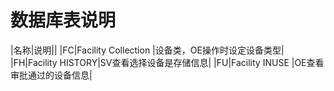 # 数据库表说明

|名称|说明||
|FC|Facility Collection |设备类，OE操作时设定设备类型|
|FH|Facility HISTORY|SV查看选择设备是存储信息|
|FU|Facility INUSE |OE查看审批通过的设备信息|